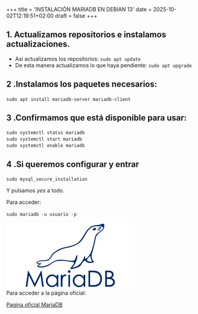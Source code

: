 +++
title = 'INSTALACIÓN MARIADB EN DEBIAN 13'
date = 2025-10-02T12:19:51+02:00
draft = false
+++	

## 1. Actualizamos repositorios e instalamos actualizaciones.  
  
- Así actualizamos los repositorios: `sudo apt update`  
- De esta manera actualizamos lo que haya pendiente: `sudo apt upgrade`  
  
## 2 .Instalamos los paquetes necesarios:


`sudo apt install mariadb-server mariadb-client`  
  
## 3 .Confirmamos que está disponible para usar:
  
`sudo systemctl status mariadb`  
`sudo systemctl start mariadb`  
`sudo systemctl enable mariadb`  

## 4 .Si queremos configurar y entrar  
  
`sudo mysql_secure_installation`  
  
Y pulsamos *yes* a todo.   
  
Para acceder:   

`sudo mariadb -u usuario -p `  

![Mariadb](/images/mariadb.png)  
Para acceder a la página oficial: 

[Pagina oficial MariaDB](https://mariadb.org/) 
